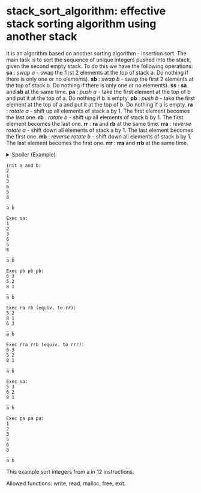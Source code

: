 # stack_sort_algorithm: effective stack sorting algorithm using another stack

It is an algorithm based on another sorting algorithm - insertion sort. The main task is to sort the sequence of unique integers pushed into the stack, given the second empty stack. To do this we have the following operations:
**sa** : *swap a* - swap the first 2 elements at the top of stack a. Do nothing if there
is only one or no elements).
**sb** : *swap b* - swap the first 2 elements at the top of stack b. Do nothing if there
is only one or no elements).
**ss** : **sa** and **sb** at the same time.
**pa** : *push a* - take the first element at the top of b and put it at the top of a. Do
nothing if b is empty.
**pb** : *push b* - take the first element at the top of a and put it at the top of b. Do
nothing if a is empty.
**ra** : *rotate a* - shift up all elements of stack a by 1. The first element becomes
the last one.
**rb** : *rotate b* - shift up all elements of stack b by 1. The first element becomes
the last one.
**rr** : **ra** and **rb** at the same time.
**rra** : *reverse rotate a* - shift down all elements of stack a by 1. The last element
becomes the first one.
**rrb** : *reverse rotate b* - shift down all elements of stack b by 1. The last element
becomes the first one.
**rrr** : **rra** and **rrb** at the same time.



<details>
	<summary>Spoiler (Example)</summary>
	To illustrate the effect of some of these instructions, let’s sort a random list of integers.
In this example, we’ll consider that both stack are growing from the right.
<pre><code>Init a and b:
2
1
3
6
5
8
_ _
a b</pre></code>
<pre><code>Exec sa:
1
2
3
6
5
8
_ _
a b</pre></code>
<pre><code>Exec pb pb pb:
6 3
5 2
8 1
_ _
a b</pre></code>
<pre><code>Exec ra rb (equiv. to rr):
5 2
8 1
6 3
_ _
a b</pre></code>
<pre><code>Exec rra rrb (equiv. to rrr):
6 3
5 2
8 1
_ _
a b</pre></code>
<pre><code>Exec sa:
5 3
6 2
8 1
_ _
a b</pre></code>
<pre><code>Exec pa pa pa:
1
2
3
5
6
8
_ _
a b</pre></code>
</details>

```
Init a and b:
2
1
3
6
5
8
_ _
a b
```

```
Exec sa:
1
2
3
6
5
8
_ _
a b
```

```
Exec pb pb pb:
6 3
5 2
8 1
_ _
a b
```

```
Exec ra rb (equiv. to rr):
5 2
8 1
6 3
_ _
a b
```

```
Exec rra rrb (equiv. to rrr):
6 3
5 2
8 1
_ _
a b
```

```
Exec sa:
5 3
6 2
8 1
_ _
a b
```

```
Exec pa pa pa:
1
2
3
5
6
8
_ _
a b
```

This example sort integers from a in 12 instructions.

Allowed functions: write, read, malloc, free, exit.